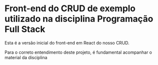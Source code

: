 # Front-end do CRUD de exemplo utilizado na disciplina Programação Full Stack

Esta é a versão inicial do front-end em React do nosso CRUD.

Para o correto entendimento deste projeto, é fundamental acompanhar o material da disciplina
